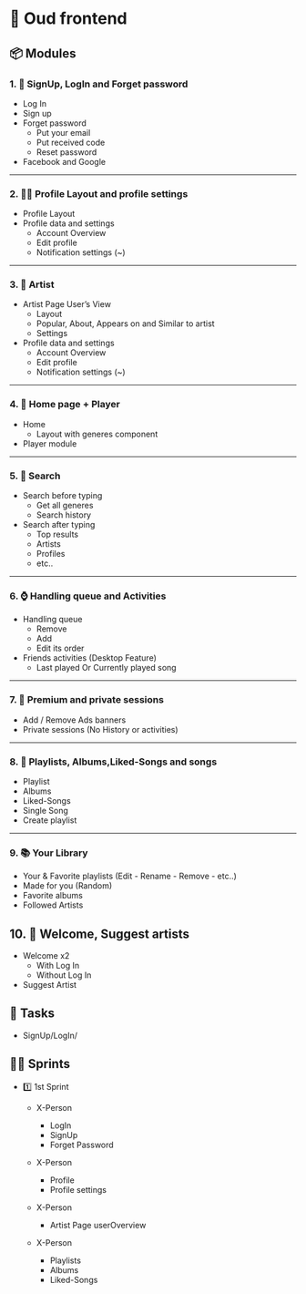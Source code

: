 # 🎵 Oud frontend

## 📦 Modules

### 1. 🔐 SignUp, LogIn and Forget password

- Log In
- Sign up
- Forget password
  - Put your email
  - Put received code
  - Reset password
- Facebook and Google

---

### 2. 👨‍🦰 Profile Layout and profile settings

- Profile Layout
- Profile data and settings
  - Account Overview
  - Edit profile
  - Notification settings (~)

---

### 3. 🎤 Artist

- Artist Page User’s View
  - Layout
  - Popular, About, Appears on and Similar to artist
  - Settings
- Profile data and settings
  - Account Overview
  - Edit profile
  - Notification settings (~)

---

### 4. 🏡 Home page + Player

- Home
  - Layout with generes component
- Player module

---

### 5. 🔎 Search

- Search before typing
  - Get all generes
  - Search history
- Search after typing
  - Top results
  - Artists
  - Profiles
  - etc..

---

### 6. ⌚ Handling queue and Activities

- Handling queue
  - Remove
  - Add
  - Edit its order
- Friends activities (Desktop Feature)
  - Last played Or Currently played song

---

### 7. 🎁 Premium and private sessions

- Add / Remove Ads banners
- Private sessions (No History or activities)

---

### 8. 🎼 Playlists, Albums,Liked-Songs and songs

- Playlist
- Albums
- Liked-Songs
- Single Song
- Create playlist

---

### 9. 📚 Your Library

- Your & Favorite playlists (Edit - Rename - Remove - etc..)
- Made for you (Random)
- Favorite albums
- Followed Artists

## 10. 💎 Welcome, Suggest artists

- Welcome x2
  - With Log In
  - Without Log In
- Suggest Artist
  
## 🎯 Tasks
  - SignUp/LogIn/ 
## 🏃‍♂️ Sprints

- 1️⃣ 1st Sprint

  - X-Person

    - LogIn
    - SignUp
    - Forget Password

  - X-Person

    - Profile
    - Profile settings

  - X-Person

    - Artist Page userOverview

  - X-Person

    - Playlists
    - Albums
    - Liked-Songs
